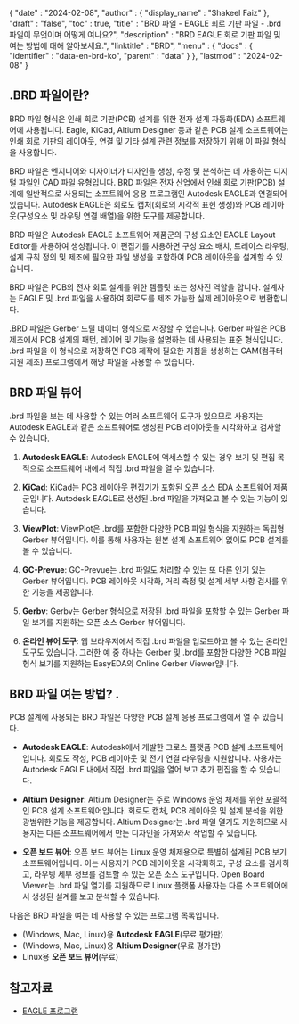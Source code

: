 {
  "date" : "2024-02-08",
  "author" : {
    "display_name" : "Shakeel Faiz"
},
  "draft" : "false",
  "toc" : true,
  "title" : "BRD 파일 - EAGLE 회로 기판 파일 - .brd 파일이 무엇이며 어떻게 여나요?",
  "description" : "BRD EAGLE 회로 기판 파일 및 여는 방법에 대해 알아보세요.",
  "linktitle" : "BRD",
  "menu" : {
    "docs" : {
      "identifier" : "data-en-brd-ko",
      "parent" : "data"
}
},
  "lastmod" : "2024-02-08"
}

## .BRD 파일이란?

BRD 파일 형식은 인쇄 회로 기판(PCB) 설계를 위한 전자 설계 자동화(EDA) 소프트웨어에 사용됩니다. Eagle, KiCad, Altium Designer 등과 같은 PCB 설계 소프트웨어는 인쇄 회로 기판의 레이아웃, 연결 및 기타 설계 관련 정보를 저장하기 위해 이 파일 형식을 사용합니다.

BRD 파일은 엔지니어와 디자이너가 디자인을 생성, 수정 및 분석하는 데 사용하는 디지털 파일인 CAD 파일 유형입니다. BRD 파일은 전자 산업에서 인쇄 회로 기판(PCB) 설계에 일반적으로 사용되는 소프트웨어 응용 프로그램인 Autodesk EAGLE과 연결되어 있습니다. Autodesk EAGLE은 회로도 캡처(회로의 시각적 표현 생성)와 PCB 레이아웃(구성요소 및 라우팅 연결 배열)을 위한 도구를 제공합니다.

BRD 파일은 Autodesk EAGLE 소프트웨어 제품군의 구성 요소인 EAGLE Layout Editor를 사용하여 생성됩니다. 이 편집기를 사용하면 구성 요소 배치, 트레이스 라우팅, 설계 규칙 정의 및 제조에 필요한 파일 생성을 포함하여 PCB 레이아웃을 설계할 수 있습니다.

BRD 파일은 PCB의 전자 회로 설계를 위한 템플릿 또는 청사진 역할을 합니다. 설계자는 EAGLE 및 .brd 파일을 사용하여 회로도를 제조 가능한 실제 레이아웃으로 변환합니다.

.BRD 파일은 Gerber 드릴 데이터 형식으로 저장할 수 있습니다. Gerber 파일은 PCB 제조에서 PCB 설계의 패턴, 레이어 및 기능을 설명하는 데 사용되는 표준 형식입니다. .brd 파일을 이 형식으로 저장하면 PCB 제작에 필요한 지침을 생성하는 CAM(컴퓨터 지원 제조) 프로그램에서 해당 파일을 사용할 수 있습니다.

## BRD 파일 뷰어

.brd 파일을 보는 데 사용할 수 있는 여러 소프트웨어 도구가 있으므로 사용자는 Autodesk EAGLE과 같은 소프트웨어로 생성된 PCB 레이아웃을 시각화하고 검사할 수 있습니다.

1.  **Autodesk EAGLE**: Autodesk EAGLE에 액세스할 수 있는 경우 보기 및 편집 목적으로 소프트웨어 내에서 직접 .brd 파일을 열 수 있습니다.
    
2.  **KiCad**: KiCad는 PCB 레이아웃 편집기가 포함된 오픈 소스 EDA 소프트웨어 제품군입니다. Autodesk EAGLE로 생성된 .brd 파일을 가져오고 볼 수 있는 기능이 있습니다.
    
3.  **ViewPlot**: ViewPlot은 .brd를 포함한 다양한 PCB 파일 형식을 지원하는 독립형 Gerber 뷰어입니다. 이를 통해 사용자는 원본 설계 소프트웨어 없이도 PCB 설계를 볼 수 있습니다.
    
4.  **GC-Prevue**: GC-Prevue는 .brd 파일도 처리할 수 있는 또 다른 인기 있는 Gerber 뷰어입니다. PCB 레이아웃 시각화, 거리 측정 및 설계 세부 사항 검사를 위한 기능을 제공합니다.
    
5.  **Gerbv**: Gerbv는 Gerber 형식으로 저장된 .brd 파일을 포함할 수 있는 Gerber 파일 보기를 지원하는 오픈 소스 Gerber 뷰어입니다.
    
6.  **온라인 뷰어 도구**: 웹 브라우저에서 직접 .brd 파일을 업로드하고 볼 수 있는 온라인 도구도 있습니다. 그러한 예 중 하나는 Gerber 및 .brd를 포함한 다양한 PCB 파일 형식 보기를 지원하는 EasyEDA의 Online Gerber Viewer입니다.

## BRD 파일 여는 방법? .

PCB 설계에 사용되는 BRD 파일은 다양한 PCB 설계 응용 프로그램에서 열 수 있습니다.

- **Autodesk EAGLE**: Autodesk에서 개발한 크로스 플랫폼 PCB 설계 소프트웨어입니다. 회로도 작성, PCB 레이아웃 및 전기 연결 라우팅을 지원합니다. 사용자는 Autodesk EAGLE 내에서 직접 .brd 파일을 열어 보고 추가 편집을 할 수 있습니다.
    
- **Altium Designer**: Altium Designer는 주로 Windows 운영 체제를 위한 포괄적인 PCB 설계 소프트웨어입니다. 회로도 캡처, PCB 레이아웃 및 설계 분석을 위한 광범위한 기능을 제공합니다. Altium Designer는 .brd 파일 열기도 지원하므로 사용자는 다른 소프트웨어에서 만든 디자인을 가져와서 작업할 수 있습니다.
    
- **오픈 보드 뷰어**: 오픈 보드 뷰어는 Linux 운영 체제용으로 특별히 설계된 PCB 보기 소프트웨어입니다. 이는 사용자가 PCB 레이아웃을 시각화하고, 구성 요소를 검사하고, 라우팅 세부 정보를 검토할 수 있는 오픈 소스 도구입니다. Open Board Viewer는 .brd 파일 열기를 지원하므로 Linux 플랫폼 사용자는 다른 소프트웨어에서 생성된 설계를 보고 분석할 수 있습니다.

다음은 BRD 파일을 여는 데 사용할 수 있는 프로그램 목록입니다.

- (Windows, Mac, Linux)용 **Autodesk EAGLE**(무료 평가판)
- (Windows, Mac, Linux)용 **Altium Designer**(무료 평가판)
- Linux용 **오픈 보드 뷰어**(무료)

## 참고자료
* [EAGLE 프로그램](https://en.wikipedia.org/wiki/EAGLE_(프로그램))


